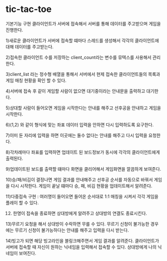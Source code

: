 ﻿# tic-tac-toe
기본기능 구현
클라이언트가 서버에 접속해서 서버를 통해 데이터를 주고받으며 게임을 진행한다.



1)새로운 클라이언트가 서버에 접속할 떄마다 스레드를 생성해서 각각의 클라이언트에 대해 데이터를 주고받는다. 

2)접속한 클라이언트 수를 저장하는 client_count라는 변수를 뮤텍스를 사용해서 관리한다.

3)client_list 라는 정수형 배열을 통해서 서버에서 현제 접속한 클라이언트들의 목록과 게임 매칭 현황을 확인 할 수 있다.

4)서버에 접속 후 같이 게임할 사람이 없으면 대기중이라는 안내문을 출력하고 대기한다.

5)상대할 사람이 들어오면 게임을 시작한다는 안내를 해주고 선후공을 안내하고 게임을 시작한다.

6)(1,2) 와 같이 형식에 맞는 좌표 데이터 입력을 안하면 다시 입력하도록 요구한다.

7)이미 둔 자리에 입력을 하면 이곳에는 둘수 없다는 안내를 해주고 다시 입력을 요청한다.

8)각차례마다 좌표를 입력하면 업데이트 된 보드정보가 동시에 각각의 클라이언트에게 출력된다.

9)업데이트된 보드를 출력할 떄마다 화면을 클리어해서 게임화면을 깔끔하게 보여준다.

10)승/패/비김이 결정나면 게임 결과를 안내해주고 선후공 순서를 자동으로 바꿔서 게임을 다시 시작한다.
게임이 끝날 떄마다 승, 패, 비김 현황을 업데이트해서 알려준다.

11)다중접속 구현 : 여러명이 들어오면 들어온 순서대로 1:1 매칭을 시켜서 각각 게임을 플레이 할 수 있다.

12) 한명이 접속을 종료하면 상대방에게 알려주고 상대방의 연결도 종료시킨다.

13)무르기 요청을 해서 상대방이 수락하면 무를 수 있다. 무르기 신청이 불가능한 경우에는 무르기 신청이 불가능하다는 안내를 해주고 입력을 다시 받는다.

14)빙고가 되면 해당 빙고라인을 블링크해주면서 게임 결과를 알려준다.
   클라이언트가 서버에 접속할 때 자신이 원하는 닉네임을 입력해서 접속할 수 있다. 상대방에게 나의 닉네임이 보여진다.
